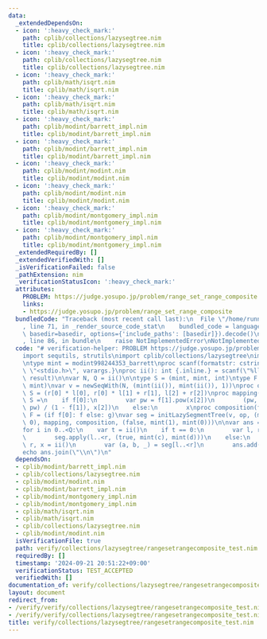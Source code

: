 ```yaml
---
data:
  _extendedDependsOn:
  - icon: ':heavy_check_mark:'
    path: cplib/collections/lazysegtree.nim
    title: cplib/collections/lazysegtree.nim
  - icon: ':heavy_check_mark:'
    path: cplib/collections/lazysegtree.nim
    title: cplib/collections/lazysegtree.nim
  - icon: ':heavy_check_mark:'
    path: cplib/math/isqrt.nim
    title: cplib/math/isqrt.nim
  - icon: ':heavy_check_mark:'
    path: cplib/math/isqrt.nim
    title: cplib/math/isqrt.nim
  - icon: ':heavy_check_mark:'
    path: cplib/modint/barrett_impl.nim
    title: cplib/modint/barrett_impl.nim
  - icon: ':heavy_check_mark:'
    path: cplib/modint/barrett_impl.nim
    title: cplib/modint/barrett_impl.nim
  - icon: ':heavy_check_mark:'
    path: cplib/modint/modint.nim
    title: cplib/modint/modint.nim
  - icon: ':heavy_check_mark:'
    path: cplib/modint/modint.nim
    title: cplib/modint/modint.nim
  - icon: ':heavy_check_mark:'
    path: cplib/modint/montgomery_impl.nim
    title: cplib/modint/montgomery_impl.nim
  - icon: ':heavy_check_mark:'
    path: cplib/modint/montgomery_impl.nim
    title: cplib/modint/montgomery_impl.nim
  _extendedRequiredBy: []
  _extendedVerifiedWith: []
  _isVerificationFailed: false
  _pathExtension: nim
  _verificationStatusIcon: ':heavy_check_mark:'
  attributes:
    PROBLEM: https://judge.yosupo.jp/problem/range_set_range_composite
    links:
    - https://judge.yosupo.jp/problem/range_set_range_composite
  bundledCode: "Traceback (most recent call last):\n  File \"/home/runner/.local/lib/python3.10/site-packages/onlinejudge_verify/documentation/build.py\"\
    , line 71, in _render_source_code_stat\n    bundled_code = language.bundle(stat.path,\
    \ basedir=basedir, options={'include_paths': [basedir]}).decode()\n  File \"/home/runner/.local/lib/python3.10/site-packages/onlinejudge_verify/languages/nim.py\"\
    , line 86, in bundle\n    raise NotImplementedError\nNotImplementedError\n"
  code: "# verification-helper: PROBLEM https://judge.yosupo.jp/problem/range_set_range_composite\n\
    import sequtils, strutils\nimport cplib/collections/lazysegtree\nimport cplib/modint/modint\n\
    \ntype mint = modint998244353_barrett\nproc scanf(formatstr: cstring){.header:\
    \ \"<stdio.h>\", varargs.}\nproc ii(): int {.inline.} = scanf(\"%lld\\n\", addr\
    \ result)\n\nvar N, Q = ii()\n\ntype S = (mint, mint, int)\ntype F = (bool, mint,\
    \ mint)\nvar v = newSeqWith(N, (mint(ii()), mint(ii()), 1))\nproc op(l, r: S):\
    \ S = (r[0] * l[0], r[0] * l[1] + r[1], l[2] + r[2])\nproc mapping(f: F, x: S):\
    \ S =\n    if f[0]:\n        var pw = f[1].pow(x[2])\n        (pw, f[2] * (1 -\
    \ pw) / (1 - f[1]), x[2])\n    else:\n        x\nproc composition(f: F, g: F):\
    \ F = (if f[0]: f else: g)\nvar seg = initLazySegmentTree(v, op, (mint(1), mint(0),\
    \ 0), mapping, composition, (false, mint(1), mint(0)))\n\nvar ans = newSeq[mint]()\n\
    for i in 0..<Q:\n    var t = ii()\n    if t == 0:\n        var l, r, c, d = ii()\n\
    \        seg.apply(l..<r, (true, mint(c), mint(d)))\n    else:\n        var l,\
    \ r, x = ii()\n        var (a, b, _) = seg[l..<r]\n        ans.add(a * x + b)\n\
    echo ans.join(\"\\n\")\n"
  dependsOn:
  - cplib/modint/barrett_impl.nim
  - cplib/collections/lazysegtree.nim
  - cplib/modint/modint.nim
  - cplib/modint/barrett_impl.nim
  - cplib/modint/montgomery_impl.nim
  - cplib/modint/montgomery_impl.nim
  - cplib/math/isqrt.nim
  - cplib/math/isqrt.nim
  - cplib/collections/lazysegtree.nim
  - cplib/modint/modint.nim
  isVerificationFile: true
  path: verify/collections/lazysegtree/rangesetrangecomposite_test.nim
  requiredBy: []
  timestamp: '2024-09-21 20:51:22+09:00'
  verificationStatus: TEST_ACCEPTED
  verifiedWith: []
documentation_of: verify/collections/lazysegtree/rangesetrangecomposite_test.nim
layout: document
redirect_from:
- /verify/verify/collections/lazysegtree/rangesetrangecomposite_test.nim
- /verify/verify/collections/lazysegtree/rangesetrangecomposite_test.nim.html
title: verify/collections/lazysegtree/rangesetrangecomposite_test.nim
---
```

